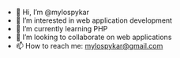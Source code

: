 - 👋 Hi, I’m @mylospykar
- 👀 I’m interested in web application development
- 🌱 I’m currently learning PHP
- 💞️ I’m looking to collaborate on web applications
- 📫 How to reach me: mylospykar@gmail.com

<!---
mylospykar/mylospykar is a ✨ special ✨ repository because its `README.md` (this file) appears on your GitHub profile.
You can click the Preview link to take a look at your changes.
--->
